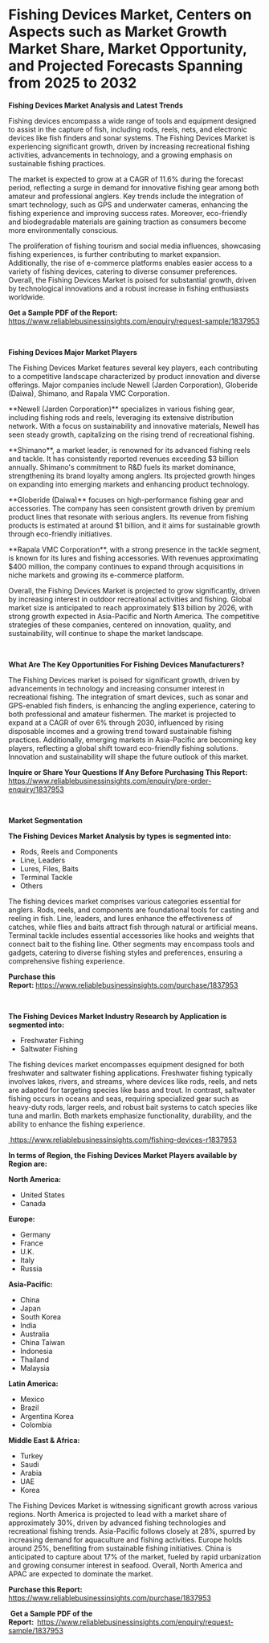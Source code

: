 <p><h1>Fishing Devices Market, Centers on Aspects such as Market Growth Market Share, Market Opportunity, and Projected Forecasts Spanning from 2025 to 2032</h1></p><p><strong>Fishing Devices Market Analysis and Latest Trends</strong></p>
<p><p>Fishing devices encompass a wide range of tools and equipment designed to assist in the capture of fish, including rods, reels, nets, and electronic devices like fish finders and sonar systems. The Fishing Devices Market is experiencing significant growth, driven by increasing recreational fishing activities, advancements in technology, and a growing emphasis on sustainable fishing practices.</p><p>The market is expected to grow at a CAGR of 11.6% during the forecast period, reflecting a surge in demand for innovative fishing gear among both amateur and professional anglers. Key trends include the integration of smart technology, such as GPS and underwater cameras, enhancing the fishing experience and improving success rates. Moreover, eco-friendly and biodegradable materials are gaining traction as consumers become more environmentally conscious.</p><p>The proliferation of fishing tourism and social media influences, showcasing fishing experiences, is further contributing to market expansion. Additionally, the rise of e-commerce platforms enables easier access to a variety of fishing devices, catering to diverse consumer preferences. Overall, the Fishing Devices Market is poised for substantial growth, driven by technological innovations and a robust increase in fishing enthusiasts worldwide.</p></p>
<p><strong>Get a Sample PDF of the Report:&nbsp;</strong> <a href="https://www.reliablebusinessinsights.com/enquiry/request-sample/1837953?utm_campaign=2633&utm_medium=2&utm_source=Github&utm_content=ia&utm_term=15042025&utm_id=fishing-devices">https://www.reliablebusinessinsights.com/enquiry/request-sample/1837953</a></p>
<p>&nbsp;</p>
<p><strong>Fishing Devices Major Market Players</strong></p>
<p><p>The Fishing Devices Market features several key players, each contributing to a competitive landscape characterized by product innovation and diverse offerings. Major companies include Newell (Jarden Corporation), Globeride (Daiwa), Shimano, and Rapala VMC Corporation.</p><p>**Newell (Jarden Corporation)** specializes in various fishing gear, including fishing rods and reels, leveraging its extensive distribution network. With a focus on sustainability and innovative materials, Newell has seen steady growth, capitalizing on the rising trend of recreational fishing.</p><p>**Shimano**, a market leader, is renowned for its advanced fishing reels and tackle. It has consistently reported revenues exceeding $3 billion annually. Shimano's commitment to R&D fuels its market dominance, strengthening its brand loyalty among anglers. Its projected growth hinges on expanding into emerging markets and enhancing product technology.</p><p>**Globeride (Daiwa)** focuses on high-performance fishing gear and accessories. The company has seen consistent growth driven by premium product lines that resonate with serious anglers. Its revenue from fishing products is estimated at around $1 billion, and it aims for sustainable growth through eco-friendly initiatives.</p><p>**Rapala VMC Corporation**, with a strong presence in the tackle segment, is known for its lures and fishing accessories. With revenues approximating $400 million, the company continues to expand through acquisitions in niche markets and growing its e-commerce platform.</p><p>Overall, the Fishing Devices Market is projected to grow significantly, driven by increasing interest in outdoor recreational activities and fishing. Global market size is anticipated to reach approximately $13 billion by 2026, with strong growth expected in Asia-Pacific and North America. The competitive strategies of these companies, centered on innovation, quality, and sustainability, will continue to shape the market landscape.</p></p>
<p>&nbsp;</p>
<p><strong>What Are The Key Opportunities For Fishing Devices Manufacturers?</strong></p>
<p><p>The Fishing Devices market is poised for significant growth, driven by advancements in technology and increasing consumer interest in recreational fishing. The integration of smart devices, such as sonar and GPS-enabled fish finders, is enhancing the angling experience, catering to both professional and amateur fishermen. The market is projected to expand at a CAGR of over 6% through 2030, influenced by rising disposable incomes and a growing trend toward sustainable fishing practices. Additionally, emerging markets in Asia-Pacific are becoming key players, reflecting a global shift toward eco-friendly fishing solutions. Innovation and sustainability will shape the future outlook of this market.</p></p>
<p><strong>Inquire or Share Your Questions If Any Before Purchasing This Report:</strong> <a href="https://www.reliablebusinessinsights.com/enquiry/pre-order-enquiry/1837953?utm_campaign=2633&utm_medium=2&utm_source=Github&utm_content=ia&utm_term=15042025&utm_id=fishing-devices">https://www.reliablebusinessinsights.com/enquiry/pre-order-enquiry/1837953</a></p>
<p>&nbsp;</p>
<p><strong>Market Segmentation</strong></p>
<p><strong>The Fishing Devices Market Analysis by types is segmented into:</strong></p>
<p><ul><li>Rods, Reels and Components</li><li>Line, Leaders</li><li>Lures, Files, Baits</li><li>Terminal Tackle</li><li>Others</li></ul></p>
<p><p>The fishing devices market comprises various categories essential for anglers. Rods, reels, and components are foundational tools for casting and reeling in fish. Line, leaders, and lures enhance the effectiveness of catches, while flies and baits attract fish through natural or artificial means. Terminal tackle includes essential accessories like hooks and weights that connect bait to the fishing line. Other segments may encompass tools and gadgets, catering to diverse fishing styles and preferences, ensuring a comprehensive fishing experience.</p></p>
<p><strong>Purchase this Report:&nbsp;</strong><a href="https://www.reliablebusinessinsights.com/purchase/1837953?utm_campaign=2633&utm_medium=2&utm_source=Github&utm_content=ia&utm_term=15042025&utm_id=fishing-devices">https://www.reliablebusinessinsights.com/purchase/1837953</a></p>
<p>&nbsp;</p>
<p><strong>The Fishing Devices Market Industry Research by Application is segmented into:</strong></p>
<p><ul><li>Freshwater Fishing</li><li>Saltwater Fishing</li></ul></p>
<p><p>The fishing devices market encompasses equipment designed for both freshwater and saltwater fishing applications. Freshwater fishing typically involves lakes, rivers, and streams, where devices like rods, reels, and nets are adapted for targeting species like bass and trout. In contrast, saltwater fishing occurs in oceans and seas, requiring specialized gear such as heavy-duty rods, larger reels, and robust bait systems to catch species like tuna and marlin. Both markets emphasize functionality, durability, and the ability to enhance the fishing experience.</p></p>
<p><a href="https://www.reliablebusinessinsights.com/fishing-devices-r1837953?utm_campaign=2633&utm_medium=2&utm_source=Github&utm_content=ia&utm_term=15042025&utm_id=fishing-devices">&nbsp;https://www.reliablebusinessinsights.com/fishing-devices-r1837953</a></p>
<p><strong>In terms of Region, the Fishing Devices Market Players available by Region are:</strong></p>
<p>
    <p> <strong> North America: </strong>
        <ul>
            <li>United States</li>
            <li>Canada</li>
        </ul>
        </p> 
    <p> <strong> Europe: </strong>
        <ul>
            <li>Germany</li>
            <li>France</li>
            <li>U.K.</li>
            <li>Italy</li>
            <li>Russia</li>
        </ul>
        </p> 
    <p> <strong> Asia-Pacific: </strong>
        <ul>
            <li>China</li>
            <li>Japan</li>
            <li>South Korea</li>
            <li>India</li>
            <li>Australia</li>
            <li>China Taiwan</li>
            <li>Indonesia</li>
            <li>Thailand</li>
            <li>Malaysia</li>
        </ul>
        </p> 
    <p> <strong> Latin America: </strong>
        <ul>
            <li>Mexico</li>
            <li>Brazil</li>
            <li>Argentina Korea</li>
            <li>Colombia</li>
        </ul>
        </p> 
    <p> <strong> Middle East & Africa: </strong>
        <ul>
            <li>Turkey</li>
            <li>Saudi</li>
            <li>Arabia</li>
            <li>UAE</li>
            <li>Korea</li>
        </ul>
    </p>
    </p>
<p><p>The Fishing Devices Market is witnessing significant growth across various regions. North America is projected to lead with a market share of approximately 30%, driven by advanced fishing technologies and recreational fishing trends. Asia-Pacific follows closely at 28%, spurred by increasing demand for aquaculture and fishing activities. Europe holds around 25%, benefiting from sustainable fishing initiatives. China is anticipated to capture about 17% of the market, fueled by rapid urbanization and growing consumer interest in seafood. Overall, North America and APAC are expected to dominate the market.</p></p>
<p><strong>Purchase this Report: </strong><a href="https://www.reliablebusinessinsights.com/purchase/1837953?utm_campaign=2633&utm_medium=2&utm_source=Github&utm_content=ia&utm_term=15042025&utm_id=fishing-devices">https://www.reliablebusinessinsights.com/purchase/1837953</a></p>
<p>&nbsp;<strong>Get a Sample PDF of the Report:&nbsp;&nbsp;</strong><a href="https://www.reliablebusinessinsights.com/enquiry/request-sample/1837953?utm_campaign=2633&utm_medium=2&utm_source=Github&utm_content=ia&utm_term=15042025&utm_id=fishing-devices">https://www.reliablebusinessinsights.com/enquiry/request-sample/1837953</a></p>
<p><strong></strong></p>
<p><p></p><p></p><p></p></p>